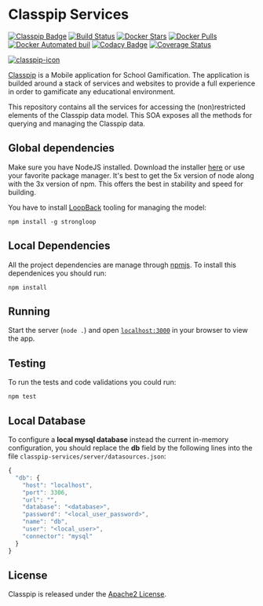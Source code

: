 # Classpip Services

[![Classpip Badge](https://img.shields.io/badge/classpip-services-brightgreen.svg)](https://github.com/classpip/classpip-services)
[![Build Status](https://travis-ci.org/classpip/classpip-services.svg?branch=master)](https://travis-ci.org/classpip/classpip-services)
[![Docker Stars](https://img.shields.io/docker/stars/classpip/classpip-services.svg?maxAge=2592000)](https://hub.docker.com/r/classpip/classpip-services/)
[![Docker Pulls](https://img.shields.io/docker/pulls/classpip/classpip-services.svg?maxAge=2592000)](https://hub.docker.com/r/classpip/classpip-services/)
[![Docker Automated buil](https://img.shields.io/docker/automated/classpip/classpip-services.svg?maxAge=2592000)](https://hub.docker.com/r/classpip/classpip-services/)
[![Codacy Badge](https://api.codacy.com/project/badge/Grade/bc7f317bf0fd4c83a81a8dd00346dce1)](https://www.codacy.com/app/classpip/classpip-services?utm_source=github.com&utm_medium=referral&utm_content=classpip/classpip-services&utm_campaign=Badge_Grade)
[![Coverage Status](https://coveralls.io/repos/github/classpip/classpip-services/badge.svg?branch=master)](https://coveralls.io/github/classpip/classpip-services?branch=master)

[![classpip-icon](https://github.com/classpip/classpip/raw/master/resources/icontext-land.png)](http://www.classpip.com/)

[Classpip](https://www.classpip.com) is a Mobile application for School Gamification. The application is builded around a stack of services and websites to provide a full experience in order to gamificate any educational environment.

This repository contains all the services for accessing the (non)restricted elements of the Classpip data model. This SOA exposes all the methods for querying and managing the Classpip data.

## Global dependencies

Make sure you have NodeJS installed. Download the installer [here](https://nodejs.org/dist/latest-v5.x/) or use your favorite package manager. It's best to get the 5x version of node along with the 3x version of npm. This offers the best in stability and speed for building.

You have to install [LoopBack](http://loopback.io) tooling for managing the model:

```script
npm install -g strongloop
```

## Local Dependencies

All the project dependencies are manage through [npmjs](https://www.npmjs.com/). To install this dependenices you should run:

```script
npm install
```

## Running

Start the server (`node .`) and open [`localhost:3000`](http://localhost:3000) in your browser to view the app.

## Testing

To run the tests and code validations you could run:

```script
npm test
```

## Local Database

To configure a __local mysql database__ instead the current in-memory configuration, you should replace the **db** field by the following lines into the file ```classpip-services/server/datasources.json```:

```javascript
{
  "db": {
    "host": "localhost",
    "port": 3306,
    "url": "",
    "database": "<database>",
    "password": "<local_user_password>",
    "name": "db",
    "user": "<local_user>",
    "connector": "mysql"
  }
}
```

## License

Classpip is released under the [Apache2 License](https://github.com/classpip/classpip-services/blob/master/LICENSE).
